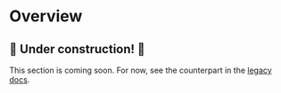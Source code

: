 # Overview

## 🚧 Under construction! 🚧

This section is coming soon. For now, see the counterpart in the [legacy docs][1].

<!-- @TODO VFS-7218 missing chapter -->

<!-- references -->

[1]: https://onedata.org/#/home/documentation/stable/doc/administering_onedata/provider_overview.html
